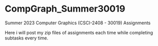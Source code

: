 # CompGraph_Summer30019
Summer 2023 Computer Graphics (CSCI-2408 - 30019) Assignments

Here i will post my zip files of assignments each time while completing subtasks every time.

